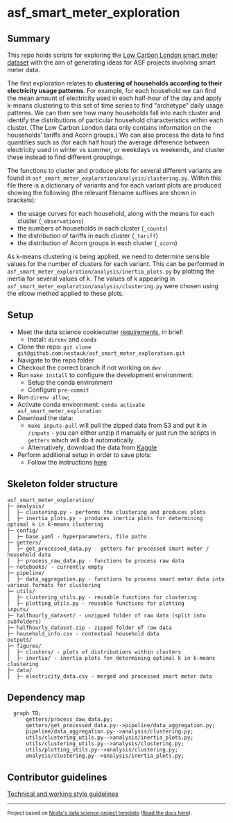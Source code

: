 # asf_smart_meter_exploration

## Summary

This repo holds scripts for exploring the [Low Carbon London smart meter dataset](https://www.kaggle.com/datasets/jeanmidev/smart-meters-in-london) with the aim of generating ideas for ASF projects involving smart meter data.

The first exploration relates to <b>clustering of households according to their electricity usage patterns</b>. For example, for each household we can find the mean amount of electricity used in each half-hour of the day and apply k-means clustering to this set of time series to find "archetype" daily usage patterns. We can then see how many households fall into each cluster and identify the distributions of particular household characteristics within each cluster. (The Low Carbon London data only contains information on the households' tariffs and Acorn groups.) We can also process the data to find quantities such as (for each half hour) the average difference between electricity used in winter vs summer, or weekdays vs weekends, and cluster these instead to find different groupings.

The functions to cluster and produce plots for several different variants are found in `asf_smart_meter_exploration/analysis/clustering.py`. Within this file there is a dictionary of variants and for each variant plots are produced showing the following (the relevant filename suffixes are shown in brackets):

- the usage curves for each household, along with the means for each cluster (`_observations`)
- the numbers of households in each cluster (`_counts`)
- the distribution of tariffs in each cluster (`_tariff`)
- the distribution of Acorn groups in each cluster (`_acorn`)

As k-means clustering is being applied, we need to determine sensible values for the number of clusters for each variant. This can be performed in `asf_smart_meter_exploration/analysis/inertia_plots.py` by plotting the inertia for several values of k. The values of k appearing in `asf_smart_meter_exploration/analysis/clustering.py` were chosen using the elbow method applied to these plots.

## Setup

- Meet the data science cookiecutter [requirements](http://nestauk.github.io/ds-cookiecutter/quickstart), in brief:
  - Install: `direnv` and `conda`
- Clone the repo: `git clone git@github.com:nestauk/asf_smart_meter_exploration.git`
- Navigate to the repo folder
- Checkout the correct branch if not working on `dev`
- Run `make install` to configure the development environment:
  - Setup the conda environment
  - Configure `pre-commit`
- Run `direnv allow`;
- Activate conda environment: `conda activate asf_smart_meter_exploration`
- Download the data:
  - `make inputs-pull` will pull the zipped data from S3 and put it in `/inputs` - you can either unzip it manually or just run the scripts in `getters` which will do it automatically
  - Alternatively, download the data from [Kaggle](https://www.kaggle.com/datasets/jeanmidev/smart-meters-in-london)
- Perform additional setup in order to save plots:
  - Follow the instructions [here](https://github.com/altair-viz/altair_saver/#nodejs)

## Skeleton folder structure

```
asf_smart_meter_exploration/
├─ analysis/
│  ├─ clustering.py - performs the clustering and produces plots
│  ├─ inertia_plots.py - produces inertia plots for determining optimal k in k-means clustering
├─ config/
│  ├─ base.yaml - hyperparameters, file paths
├─ getters/
│  ├─ get_processed_data.py - getters for processed smart meter / household data
│  ├─ process_raw_data.py - functions to process raw data
├─ notebooks/ - currently empty
├─ pipeline/
│  ├─ data_aggregation.py - functions to process smart meter data into various formats for clustering
├─ utils/
│  ├─ clustering_utils.py - reusable functions for clustering
│  ├─ plotting_utils.py - reusable functions for plotting
inputs/
├─ halfhourly_dataset/ - unzipped folder of raw data (split into subfolders)
├─ halfhourly_dataset.zip - zipped folder of raw data
├─ household_info.csv - contextual household data
outputs/
├─ figures/
│  ├─ clusters/ - plots of distributions within clusters
│  ├─ inertia/ - inertia plots for determining optimal k in k-means clustering
├─ data/
│  ├─ electricity_data.csv - merged and processed smart meter data
```

## Dependency map

```mermaid
  graph TD;
      getters/process_daw_data.py;
      getters/get_processed_data.py-->pipeline/data_aggregation.py;
      pipeline/data_aggregation.py-->analysis/clustering.py;
      utils/clustering_utils.py-->analysis/inertia_plots.py;
      utils/clustering_utils.py-->analysis/clustering.py;
      utils/plotting_utils.py-->analysis/clustering.py;
      analysis/clustering.py-->analysis/inertia_plots.py;
```

## Contributor guidelines

[Technical and working style guidelines](https://github.com/nestauk/ds-cookiecutter/blob/master/GUIDELINES.md)

---

<small><p>Project based on <a target="_blank" href="https://github.com/nestauk/ds-cookiecutter">Nesta's data science project template</a>
(<a href="http://nestauk.github.io/ds-cookiecutter">Read the docs here</a>).
</small>
